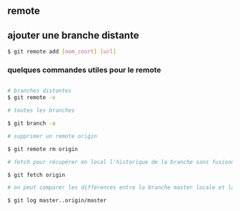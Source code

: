 ## remote

## ajouter une branche distante

``` bash
$ git remote add [nom_court] [url]
``` 
### quelques commandes utiles pour le remote

``` bash

# branches distantes
$ git remote -v

# toutes les branches

$ git branch -a

# supprimer un remote origin

$ git remote rm origin

# fetch pour récupérer en local l'historique de la branche sans fusionner

$ git fetch origin

# on peut comparer les différences entre la branche master locale et la branche origin/master

$ git log master..origin/master

``` 

